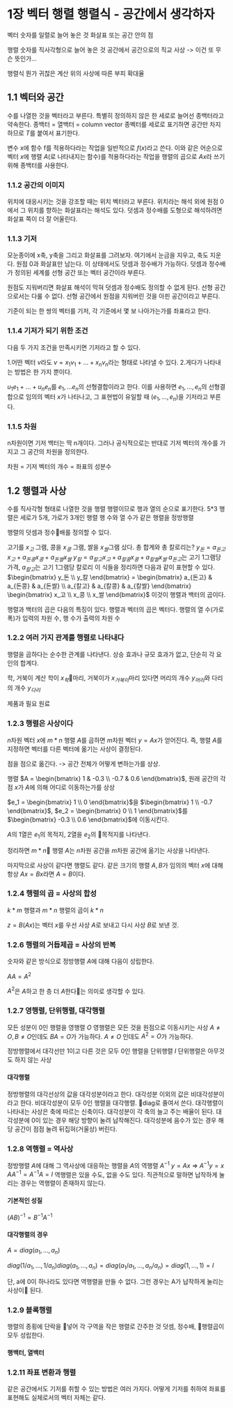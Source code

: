 # 1장 벡터 행렬 행렬식 - 공간에서 생각하자

벡터
숫자를 일렬로 늘어 놓은 것
화살표 또는 공간 안의 점

행렬
숫자를 직사각형으로 늘어 놓은 것
공간에서 공간으로의 직교 사상 -> 이건 또 무슨 뜻인가...

행렬식
뭔가 귀찮은 계산
위의 사상에 따른 부피 확대율

## 1.1 벡터와 공간

수를 나열한 것을 벡터라고 부른다.
특별히 정의하지 않은 한 세로로 늘어선 종백터라고 약속한다.
종백터 = 열백터 = column vector
종벡터를 세로로 표기하면 공간만 차지하므로 $T$를 붙여서 표기한다.

변수 x에 함수 f를 적용하다라는 작업을 일반적으로 $f(x)$라고 쓴다.
이와 같은 어순으로 벡터 $x$에 행렬 $A$(로 나타내지는 함수)를 적용하다라는 작업을 행렬의 곱으로 $Ax$라 쓰기 위해 종백터를 사용한다.

### 1.1.2 공간의 이미지

위치에 대응시키는 것을 강조할 때는 위치 벡터라고 부른다.
위치라는 해석 외에 원점 0에서 그 위치를 향하는 화살표라는 해석도 있다.
덧셈과 정수배를 도형으로 해석하려면 화살표 쪽이 더 잘 어울린다.

### 1.1.3 기저

모눈종이에 x축, y축을 그리고 화살표를 그려보자. 여기에서 눈금을 지우고, 축도 지운다. 원점 $0$과 화살표만 남는다. 이 상태에서도 덧셈과 정수배가 가능하다.
덧셈과 정수배가 정의된 세계를 선형 공간 또는 벡터 공간이라 부른다.

원점도 지워버리면 화살표 해석이 막혀 덧셈과 정수배도 정의할 수 없게 된다. 선형 공간으로서는 다룰 수 없다.
선형 공간에서 원점을 지워버린 것을 아핀 공간이라고 부른다.

기준이 되는 한 쌍의 벡터를 기저, 각 기준에서 몇 보 나아가는가를 좌표라고 한다.

### 1.1.4 기저가 되기 위한 조건

다음 두 가지 조건을 만족시키면 기저라고 할 수 있다.

1.어떤 벡터 $v$라도 $v = x_1v_1 + ... + x_nv_n$라는 형태로 나타낼 수 있다.
2.게다가 나타내는 방법은 한 가지 뿐이다.

$u_1e_1 + ... + u_ne_n$를 $e_1, ... e_n$의 선형결합이라고 한다. 이를 사용하면 $e_1, ..., e_n$의 선형결합으로 임의의 벡터 $x$가 나타나고, 그 표현법이 유일할 때 $(e_1, ..., e_n)$을 기저라고 부른다.

### 1.1.5 차원

n차원이면 기저 백터는 딱 n개이다. 그러나 공식적으로는 반대로 기저 벡터의 개수를 가지고 그 공간의 차원을 정의한다.

차원 = 기저 벡터의 개수 = 좌표의 성분수

## 1.2 행렬과 사상

수를 직사각형 형태로 나열한 것을 행렬
행렬이므로 행과 열의 순으로 표기한다.
5*3 행렬은 세로가 5개, 가로가 3개인 행렬
행 수와 열 수가 같은 행렬을 정방행렬

행렬의 덧셈과 정수배를 정의할 수 있다.

고기를 $x_고$ 그램, 콩을 $x_콩$ 그램, 쌀을 $x_쌀$그램 샀다. 총 합계와 총 칼로리는?
$y_돈 = a_{돈고}x_고 + a_{돈콩}x_콩 + a_{돈쌀}x_쌀$
$y_칼 = a_{칼고}x_고 + a_{칼콩}x_콩 + a_{칼쌀}x_쌀$
$a_{돈고}$는 고기 1그램당 가격, $a_{칼고}$는 고기 1그램당 칼로리
이 식들을 정리하면 다음과 같이 표현할 수 있다.
$\begin{bmatrix} y_돈 \\ y_칼  \end{bmatrix} = \begin{bmatrix}
 a_{돈고} & a_{돈콩} & a_{돈쌀} \\ a_{칼고} & a_{칼콩} & a_{칼쌀}
\end{bmatrix} \begin{bmatrix} x_고 \\ x_콩 \\ x_쌀 \end{bmatrix}$
이것이 행렬과 백터의 곱이다.

행렬과 백터의 곱은 다음의 특징이 있다.
행렬과 벡터의 곱은 벡터다.
행렬의 열 수(가로폭)가 입력의 차원 수, 행 수가 출력의 차원 수

### 1.2.2 여러 가지 관계를 행렬로 나타내다

행렬을 곱하다는 순수한 관계를 나타낸다. 상승 효과나 규모 효과가 없고, 단순히 각 요인의 합계다.

학, 거북이 계산
학이 $x_학$마리, 거북이가 $x_{거북이}$마리 있다면 머리의 개수 $y_{머리}$와 다리의 개수 $y_{다리}$

제품과 필요 원료

### 1.2.3 행렬은 사상이다

$n$차원 벡터 $x$에 $m*n$ 행렬 $A$를 곱하면 $m$차원 벡터 $y = Ax$가 얻어진다. 즉, 행렬 $A$를 지정하면 벡터를 다른 벡터에 옮기는 사상이 결정된다.

점을 점으로 옮긴다. -> 공간 전체가 어떻게 변하는가를 상상.

행렬 $A = \begin{bmatrix}
  1 & -0.3 \\ -0.7 & 0.6
\end{bmatrix}$, 원래 공간의 각 점 $x$가 $A$에 의해 어디로 이동하는가를 상상

$e_1 = \begin{bmatrix}
  1 \\ 0
\end{bmatrix}$을 $\begin{bmatrix}
  1 \\ -0.7
\end{bmatrix}$, $e_2 = \begin{bmatrix}
  0 \\ 1
\end{bmatrix}$를 $\begin{bmatrix}
  -0.3 \\ 0.6
\end{bmatrix}$에 이동시킨다.

$A$의 1열은 $e_1$의 목적지, 2열을 $e_2$의 목적지를 나타낸다.

정리하면 $m*n$ 행렬 $A$는 $n$차원 공간을 $m$차원 공간에 옮기는 사상을 나타낸다.

마지막으로 사상이 같다면 행렬도 같다. 같은 크기의 행렬 $A, B$가 임의의 벡터 $x$에 대해 항상 $Ax = Bx$라면 $A = B$이다.

### 1.2.4 행렬의 곱 = 사상의 합성

$k*m$ 행렬과 $m*n$ 행렬의 곱이 $k*n$

$z = B(Ax)$는 벡터 $x$를 우선 사상 $A$로 보내고 다시 사상 $B$로 보낸 것.

### 1.2.6 행렬의 거듭제곱 = 사상의 반복

숫자와 같은 방식으로 정방행렬 $A$에 대해 다음이 성립한다.

$AA = A^2$

$A^2$은 $A$하고 한 층 더 $A$한다는 의미로 생각할 수 있다.

### 1.2.7 영행렬, 단위행렬, 대각행렬

모든 성분이 0인 행렬을 영행렬 $O$
영행렬은 모든 것을 원점으로 이동시키는 사상
$A \neq O, B \neq O$인데도 $BA=O$가 가능하다.
$A \neq O$ 인데도 $A^2=O$가 가능하다.

정방행렬에서 대각선만 1이고 다른 것은 모두 0인 행렬을 단위행렬 $I$
단위행렬은 아무것도 하지 않는 사상

#### 대각행렬

정방행렬의 대각선상의 값을 대각성분이라고 한다. 대각성분 이외의 값은 비대각성분이라고 한다.
비대각성분이 모두 0인 행렬을 대각행렬. diag로 줄여서 쓴다.
대각행렬이 나타내는 사상은 축에 따르는 신축이다. 대각성분이 각 축의 늘고 주는 배율이 된다.
대각성분에 0이 있는 경우 해당 방향이 눌려 납작해진다.
대각성분에 음수가 있는 경우 해당 공간이 점점 눌려 뒤집혀(거울상) 버린다.

### 1.2.8 역행렬 = 역사상

정방행렬 $A$에 대해 그 역사상에 대응하는 행렬을 $A$의 역행렬 $A^{-1}$
$y = Ax$ => $A^{-1}y = x$
$AA^{-1} = A^{-1}A = I$
역행렬은 있을 수도, 없을 수도 있다. 직관적으로 말하면 납작하게 눌리는 경우는 역행렬이 존재하지 않는다.

#### 기본적인 성질

$(AB)^{-1} = B^{-1}A^{-1}$

#### 대각행렬의 경우

$A = diag(a_1, ..., a_n)$

$diag(1/a_1, ..., 1/a_n)diag(a_1, ..., a_n) = diag(a_1/a_1, ..., a_n/a_n) = diag(1, ..., 1) = I$

단, a에 0이 하나라도 있다면 역행렬을 만들 수 없다. 그런 경우는 A가 납작하게 눌리는 사상이 된다.

### 1.2.9 블록행렬

행렬의 종횡에 단락을 넣어 각 구역을 작은 행렬로 간주한 것
덧셈, 정수배, 행렬곱이 모두 성립한다.

#### 행백터, 열백터

### 1.2.11 좌표 변환과 행렬

같은 공간에서도 기저를 취할 수 있는 방법은 여러 가지다. 어떻게 기저를 취하여 좌표를 표현해도 실체로서의 벡터 자체는 같다.